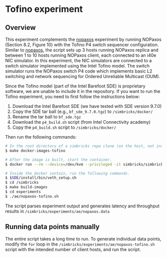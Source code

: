 # Tofino experiment

## Overview

This experiment complements the [nopaxos](../nopaxos/README.md) experiment by running NOPaxos (Section 8.2, Figure 10) with the Tofino P4 switch sequencer configuration. Similar to [nopaxos](../nopaxos/README.md), the script sets up 3 hosts running NOPaxos replica and between 1 to 10 hosts running NOPaxos client, each connected to an i40e NIC simulator. In this experiment, the NIC simulators are connected to a switch simulator implemented using the Intel Tofino model. The switch simulator runs the NOPaxos switch P4 code which implements basic L2 switching and network sequencing for Ordered Unreliable Multicast (OUM).

Since the Tofino model (part of the Intel Barefoot SDE) is proprietary software, we are unable to include it in the repository. If you want to run the Tofino experiment, you need to first follow the instructions below:

1. Download the Intel Barefoot SDE (we have tested with SDE version 9.7.0)
2. Copy the SDE tar ball (e.g., `bf_sde_9.7.0.tgz`) to `/simbricks/docker/`
3. Rename the tar ball to `bf_sde.tgz`
4. Download the `p4_build.sh` script (from Intel Connectivity academy)
5. Copy the `p4_build.sh` script to `/simbricks/docker/`

Then run the following commands:

```bash
# In the root directory of a simbricks repo clone (on the host, not inside a container)
$ make docker-images-tofino

# After the image is built, start the container.
$ docker run --rm --device=/dev/kvm --privileged -it simbricks/simbricks:tofino /bin/bash

# Inside the docker contain, run the following commands.
$ $SDE/install/bin/veth_setup.sh
$ cd /simbricks
$ make build-images
$ cd experiments
$ ./ae/nopaxos-tofino.sh
```

The script parses experiment output and generates latency and throughput results in `/simbricks/experiments/ae/nopaxos.data`

## Running data points manually

The entire script takes a long time to run. To generate individual data points, modify the `for` loop in the `/simbricks/experiments/ae/nopaxos-tofino.sh` script with the intended number of client hosts, and run the script.
